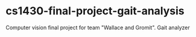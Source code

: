 # cs1430-final-project-gait-analysis
Computer vision final project for team "Wallace and Gromit". Gait analyzer
